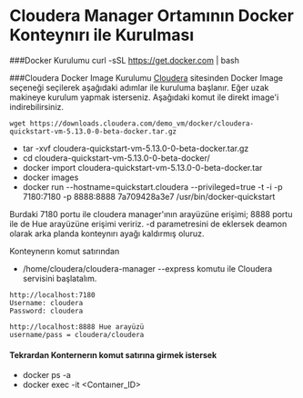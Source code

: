 # Cloudera Manager Ortamının Docker Konteynırı ile Kurulması
###Docker Kurulumu
curl -sSL https://get.docker.com | bash

###Cloudera Docker Image Kurulumu
[Cloudera](https://www.cloudera.com/downloads/quickstart_vms/5-13.html) sitesinden Docker Image seçeneği seçilerek aşağıdaki adımlar ile kuruluma başlanır.
Eğer uzak makineye kurulum yapmak isterseniz. Aşağıdaki komut ile direkt image'i indirebilirsiniz.
```
wget https://downloads.cloudera.com/demo_vm/docker/cloudera-quickstart-vm-5.13.0-0-beta-docker.tar.gz

```
* tar -xvf cloudera-quickstart-vm-5.13.0-0-beta-docker.tar.gz
* cd cloudera-quickstart-vm-5.13.0-0-beta-docker/
* docker import cloudera-quickstart-vm-5.13.0-0-beta-docker.tar
* docker images
* docker run --hostname=quickstart.cloudera --privileged=true -t -i -p 7180:7180 -p 8888:8888 7a709428a3e7 /usr/bin/docker-quickstart

Burdaki 7180 portu ile cloudera manager'ının arayüzüne erişimi; 8888 portu ile de Hue arayüzüne erişimi veririz. -d parametresini de eklersek deamon olarak arka planda konteynırı ayağı kaldırmış oluruz.


Konteynerın komut satırından
* /home/cloudera/cloudera-manager --express
komutu ile Cloudera servisini başlatalım.

```
http://localhost:7180
Username: cloudera
Password: cloudera

http://localhost:8888 Hue arayüzü
username/pass = cloudera/cloudera

```

#### Tekrardan Konternerın komut satırına girmek istersek
* docker ps -a
* docker exec -it <Contaıner_ID>
